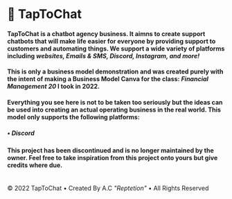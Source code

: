 <h1><b>🤖 TapToChat</b></h1>

<h4>TapToChat is a chatbot agency business. It aimns to create support chatbots that will make life easier for everyone by providing support to customers and automating things. We support a wide variety of platforms including <i>websites, Emails & SMS, Discord, Instagram, and more!</i></h4>

<h4>This is only a business model demonstration and was created purely with the intent of making a Business Model Canva for the class: <i>Financial Management 20</i> I took in 2022.</h4>

<h4>Everything you see here is not to be taken too seriously but the ideas can be used into creating an actual operating business in the real world. This model only supports the following platforms:</h4>
<h5>• Discord</h5>

<h4>This project has been discontinued and is no longer maintained by the owner. Feel free to take inspiration from this project onto yours but give credits where due.</h4><br>

<footer>© 2022 TapToChat • Created By A.C <i>"Reptetion"</i> • All Rights Reserved</footer>